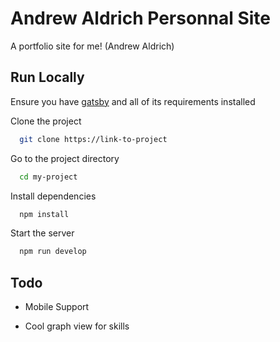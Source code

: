 # Andrew Aldrich Personnal Site

A portfolio site for me! (Andrew Aldrich)

## Run Locally

Ensure you have [gatsby](https://www.gatsbyjs.com/docs/tutorial/part-0/#installation-guide) and all of its requirements installed

Clone the project

```bash
  git clone https://link-to-project
```

Go to the project directory

```bash
  cd my-project
```

Install dependencies

```bash
  npm install
```

Start the server

```bash
  npm run develop
```

## Todo

- Mobile Support

- Cool graph view for skills
